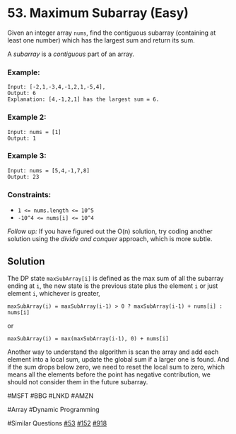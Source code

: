 # 53. Maximum Subarray (Easy)

Given an integer array `nums`, find the contiguous subarray (containing at least one number) which has the largest sum and return its sum.

A _subarray_ is a _contiguous_ part of an array.

### Example:

```
Input: [-2,1,-3,4,-1,2,1,-5,4],
Output: 6
Explanation: [4,-1,2,1] has the largest sum = 6.
```

### Example 2:

```
Input: nums = [1]
Output: 1
```

### Example 3:

```
Input: nums = [5,4,-1,7,8]
Output: 23
```

### Constraints:

- `1 <= nums.length <= 10^5`
- `-10^4 <= nums[i] <= 10^4`

_Follow up:_ If you have figured out the O(n) solution, try coding another solution using the _divide and conquer_ approach, which is more subtle.

## Solution

The DP state `maxSubArray[i]` is defined as the max sum of all the subarray ending at `i`, the new state is the previous state plus the element `i` or just element `i`, whichever is greater,

```
maxSubArray(i) = maxSubArray(i-1) > 0 ? maxSubArray(i-1) + nums[i] : nums[i]
```

or

```
maxSubArray(i) = max(maxSubArray(i-1), 0) + nums[i]
```

Another way to understand the algorithm is scan the array and add each element into a local sum, update the global sum if a larger one is found. And if the sum drops below zero, we need to reset the local sum to zero, which means all the elements before the point has negative contribution, we should not consider them in the future subarray.

#MSFT #BBG #LNKD #AMZN

#Array #Dynamic Programming

#Similar Questions [#53](../p053e/README.md) [#152](../p152m/README.md) [#918](../p918m/README.md)
